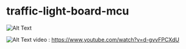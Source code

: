 # traffic-light-board-mcu

![Alt Text](https://i.ibb.co/swWT9y8/Screen-Shot-2563-07-22-at-12-11-52.png)

![Alt Text](https://srv-file10.gofile.io/download/uSWygh/Screen%20Shot%202563-07-25%20at%2008.09.31.png)
video : https://www.youtube.com/watch?v=d-gvvFPCXdU
